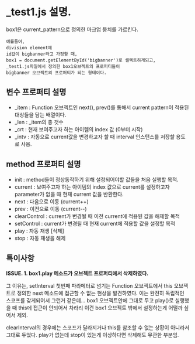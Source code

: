 # _test1.js 설명. 

box1은 current_pattern으로 정의한 마크업 뭉치를 가르킨다. 

	예를들어, 
	division element에 
	id값이 bigbanner라고 가정할 때, 
	box1 = document.getElementById('bigbanner')로 셀렉트하게되고, 
	_test1.js파일에서 정의한 box1오브젝트의 프로퍼티들이
	bigbanner 오브젝트의 프로퍼티가 되는 형태이다.

## 변수 프로퍼티 설명

* _item : Function 오브젝트인 next(), prev()를 통해서 current pattern이 적용된 대상들을 담는 배열이다.
* _len : _item의 총 갯수
* _crt : 현재 보여주고자 하는 아이템의 index 값 (0부터 시작)
* _intv : 자동으로 current값을 변경하고자 할 때 interval 인스턴스를 저장할 용도로 사용.

## method 프로퍼티 설명

* init : method들이 정상동작하기 위해 설정되어야할 값들을 처음 실행할 목적.
* current : 보여주고자 하는 아이템의 index 값으로 current를 설정하고자 parameter가 없을 때 현재 current 값을 반환한다.
* next : 다음으로 이동 (current++)
* prev : 이전으로 이동 (current--)
* clearControl : current가 변경될 때 이전 current에 적용된 값을 해제할 목적
* setControl : current가 변경될 때 현재 current에 적용할 값을 설정할 목적
* play : 자동 재생 [삭제]
* stop : 자동 재생을 해제

## 특이사항

**ISSUE. 1. box1.play 메소드가 오브젝트 프로퍼티에서 삭제하였다.**

그 이유는, setInterval 첫번째 파라메터로 넘기는 Function 오브젝트에서 this 오브젝트로 정의한 next 메소드에 접근할 수 없는 현상을 발견하였다. 이는 완전히 독립적인 스코프를 갖게되어서 그런거 같은데... box1 오브젝트안에 그대로 두고 play()로 실행했을 때 this에 접근이 안되어서 차라리 이건 box1 오브젝트 밖에서 설정하는게 어떨까 싶어서 제외. 

clearInterval의 경우에는 스코프가 달라지거나 this를 참조할 수 없는 상황이 아니라서 그대로 두었다. play가 없는데 stop이 있는게 이상하다면 삭제해도 무관한 부분임. 